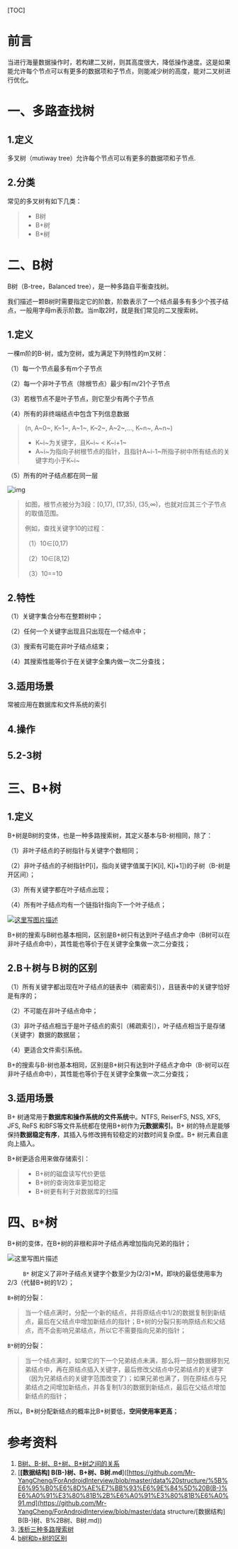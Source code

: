 [TOC]



# 前言

当进行海量数据操作时，若构建二叉树，则其高度很大，降低操作速度。这是如果能允许每个节点可以有更多的数据项和子节点，则能减少树的高度，能对二叉树进行优化。



# 一、多路查找树

## 1.定义

多叉树（mutiway tree）允许每个节点可以有更多的数据项和子节点.



## 2.分类

常见的多叉树有如下几类：

> - B树
> - B+树
> - B*树





# 二、B树

B树（B-tree，Balanced tree），是一种多路自平衡查找树。



我们描述一颗B树时需要指定它的阶数，阶数表示了一个结点最多有多少个孩子结点，一般用字母m表示阶数。当m取2时，就是我们常见的二叉搜索树。



## 1.定义

一棵m阶的B-树，或为空树，或为满足下列特性的m叉树：

（1）每一个节点最多有m个子节点

（2）每一个非叶子节点（除根节点）最少有⌈m/2⌉个子节点

（3）若根节点不是叶子节点，则它至少有两个子节点

（4）所有的非终端结点中包含下列信息数据  

> (n, A~0~, K~1~, A~1~, K~2~, A~2~,..., K~n~, A~n~)
>
> - K~i~为关键字，且K~i~ < K~i+1~
> - A~i~为指向子树根节点的指针，且指针A~i-1~所指子树中所有结点的关键字均小于K~i~

（5）所有的叶子结点都在同一层

![img](images/4.JPG)



> 如图，根节点被分为3段：[0,17), (17,35), (35,∞)，也就对应其三个子节点的取值范围。
>
> 例如，查找关键字10的过程：
>
> （1）10∈[0,17)
>
> （2）10∈[8,12)
>
> （3）10==10



## 2.特性

（1）关键字集合分布在整颗树中；

（2）任何一个关键字出现且只出现在一个结点中；

（3）搜索有可能在非叶子结点结束；

（4）其搜索性能等价于在关键字全集内做一次二分查找；



## 3.适用场景

常被应用在数据库和文件系统的索引



## 4.操作



## 5.2-3树









# 三、B+树

## 1.定义

B+树是B树的变体，也是一种多路搜索树，其定义基本与B-树相同，除了：

（1）非叶子结点的子树指针与关键字个数相同；

（2）非叶子结点的子树指针P[i]，指向关键字值属于[K[i], K[i+1])的子树（B-树是开区间）；

（3）所有关键字都在叶子结点出现；

（4）所有叶子结点均有一个链指针指向下一个叶子结点；



[![这里写图片描述](images/687474703a2f2f696d672e626c6f672e6373646e2e6e65742f3230313630363132313334323231383930.jfif)](https://camo.githubusercontent.com/d4f9113dfdcee3ea41c007da2ee64d3008affb5d/687474703a2f2f696d672e626c6f672e6373646e2e6e65742f3230313630363132313334323231383930)







B+树的搜索与B树也基本相同，区别是B+树只有达到叶子结点才命中（B树可以在非叶子结点命中），其性能也等价于在关键字全集做一次二分查找；



## 2.B＋树与Ｂ树的区别

（1）所有关键字都出现在叶子结点的链表中（稠密索引），且链表中的关键字恰好是有序的；

（2）不可能在非叶子结点命中；

（3）非叶子结点相当于是叶子结点的索引（稀疏索引），叶子结点相当于是存储（关键字）数据的数据层；

（4）更适合文件索引系统。



B+的搜索与B-树也基本相同，区别是B+树只有达到叶子结点才命中（B-树可以在非叶子结点命中），其性能也等价于在关键字全集做一次二分查找；



## 3.适用场景

B+ 树通常用于**数据库和操作系统的文件系统**中。NTFS, ReiserFS, NSS, XFS, JFS, ReFS 和BFS等文件系统都在使用B+树作为**元数据索引**。B+ 树的特点是能够保持**数据稳定有序**，其插入与修改拥有较稳定的对数时间复杂度。B+ 树元素自底向上插入。



B+树更适合用来做存储索引：

> - B+树的磁盘读写代价更低
> - B+树的查询效率更加稳定
> - B+树更有利于对数据库的扫描





# 四、`B*`树

B+树的变体，在B+树的非根和非叶子结点再增加指向兄弟的指针；

![这里写图片描述](images/687474703a2f2f696d672e626c6f672e6373646e2e6e65742f3230313630363132313334373037343332.jfif)





　　` B*` 树定义了非叶子结点关键字个数至少为(2/3)*M，即块的最低使用率为2/3（代替B+树的1/2）；



`B+`树的分裂： 　　

> 当一个结点满时，分配一个新的结点，并将原结点中1/2的数据复制到新结点，最后在父结点中增加新结点的指针；B+树的分裂只影响原结点和父结点，而不会影响兄弟结点，所以它不需要指向兄弟的指针；



`B*`树的分裂：

> 当一个结点满时，如果它的下一个兄弟结点未满，那么将一部分数据移到兄弟结点中，再在原结点插入关键字，最后修改父结点中兄弟结点的关键字（因为兄弟结点的关键字范围改变了）；如果兄弟也满了，则在原结点与兄弟结点之间增加新结点，并各复制1/3的数据到新结点，最后在父结点增加新结点的指针；

所以，B*树分配新结点的概率比B+树要低，**空间使用率更高**；











# 参考资料

1. [B树、B-树、B+树、B*树之间的关系](https://blog.csdn.net/u013411246/article/details/81088914)
2. [**[数据结构] B(B-)树、B+树、B树.md**]([https://github.com/Mr-YangCheng/ForAndroidInterview/blob/master/data%20structure/%5B%E6%95%B0%E6%8D%AE%E7%BB%93%E6%9E%84%5D%20B(B-)%E6%A0%91%E3%80%81B%2B%E6%A0%91%E3%80%81B%E6%A0%91.md](https://github.com/Mr-YangCheng/ForAndroidInterview/blob/master/data structure/[数据结构] B(B-)树、B%2B树、B树.md))
3. [浅析三种多路搜索树](https://blog.csdn.net/bit_clearoff/article/details/53197436)
4. [b树和b+树的区别](b树和b+树的区别)



